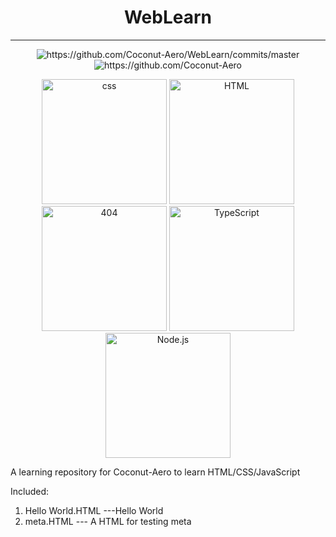 # <div align="center">WebLearn</div>
-------------------------------------

<p align="center">
    <img src="https://img.shields.io/github/last-commit/Coconut-Aero/WebLearn" alt="https://github.com/Coconut-Aero/WebLearn/commits/master">
    <img src="https://img.shields.io/badge/Coconut-Aero-blue" alt="https://github.com/Coconut-Aero">
</p>

<p align="center">
    <img src="https://raw.githubusercontent.com/Ender-Wiggin2019/ServiceLogos/main/CSS%E5%AE%8C%E5%85%A8%E3%81%AB%E7%90%86%E8%A7%A3%E3%81%97%E3%81%9F/CSS%E5%AE%8C%E5%85%A8%E3%81%AB%E7%90%86%E8%A7%A3%E3%81%97%E3%81%9F.png" alt="css" width="200">
    <img src="https://raw.githubusercontent.com/Ender-Wiggin2019/ServiceLogos/main/Html/HTML.png" alt="HTML" width="200">
    <img src="https://raw.githubusercontent.com/Ender-Wiggin2019/ServiceLogos/main/404Notfound/NotFound.png" alt="404" width="200">
    <img src="https://raw.githubusercontent.com/Ender-Wiggin2019/ServiceLogos/main/TypeScript/TypeScript.png" alt="TypeScript" width="200">
    <img src="https://raw.githubusercontent.com/Ender-Wiggin2019/ServiceLogos/main/Node.js/Node.js.png" alt="Node.js" width="200">
</p>

A learning repository for Coconut-Aero to learn HTML/CSS/JavaScript

Included:
1. Hello World.HTML ---Hello World
2. meta.HTML --- A HTML for testing meta
